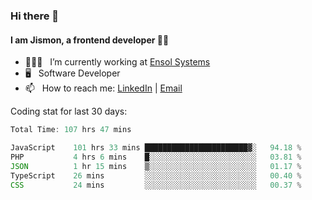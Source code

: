 ### Hi there 👋

#### I am Jismon, a frontend developer 👦🏻

- 🧑🏻‍💻   &nbsp; I’m currently working at <a href='https://www.ensolsystems.com/' target="_blank">Ensol Systems</a>
- 🖥   &nbsp; Software Developer
- 📫   &nbsp; How to reach me: <a href='https://www.linkedin.com/in/jismonthomas/'>LinkedIn</a> | <a href='mailto:hellojismonthomas@gmail.com'>Email</a>

Coding stat for last 30 days:
<!--START_SECTION:waka-->

```javascript
Total Time: 107 hrs 47 mins

JavaScript    101 hrs 33 mins ███████████████████████▓░   94.18 %
PHP           4 hrs 6 mins    █░░░░░░░░░░░░░░░░░░░░░░░░   03.81 %
JSON          1 hr 15 mins    ▒░░░░░░░░░░░░░░░░░░░░░░░░   01.17 %
TypeScript    26 mins         ░░░░░░░░░░░░░░░░░░░░░░░░░   00.40 %
CSS           24 mins         ░░░░░░░░░░░░░░░░░░░░░░░░░   00.37 %
```

<!--END_SECTION:waka-->

<!--
**jismonthomas/jismonthomas** is a ✨ _special_ ✨ repository because its `README.md` (this file) appears on your GitHub profile.

Here are some ideas to get you started:

- 🔭 I’m currently working on ...
- 🌱 I’m currently learning ...
- 👯 I’m looking to collaborate on ...
- 🤔 I’m looking for help with ...
- 💬 Ask me about ...
- 📫 How to reach me: ...
- 😄 Pronouns: ...
- ⚡ Fun fact: ...
-->

